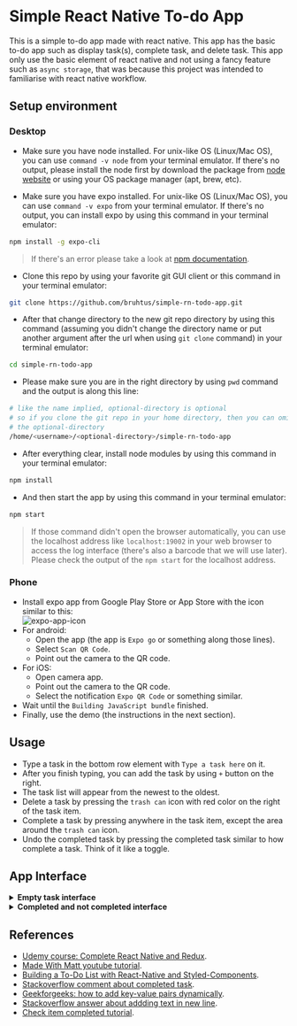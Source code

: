 # Simple React Native To-do App

This is a simple to-do app made with react native. This app has the basic to-do app such as display task(s), complete task, and delete task. This app only use the basic element of react native and not using a fancy feature such as `async storage`, that was because this project was intended to familiarise with react native workflow.

## Setup environment

### Desktop

- Make sure you have node installed. For unix-like OS (Linux/Mac OS), you can use `command -v node` from your terminal emulator. If there's no output, please install the node first by download the package from [node website](https://nodejs.org/en/download/) or using your OS package manager (apt, brew, etc).

- Make sure you have expo installed. For unix-like OS (Linux/Mac OS), you can use `command -v expo` from your terminal emulator. If there's no output, you can install expo by using this command in your terminal emulator:
```sh
npm install -g expo-cli
```
> If there's an error please take a look at [npm documentation](https://docs.npmjs.com/resolving-eacces-permissions-errors-when-installing-packages-globally).

- Clone this repo by using your favorite git GUI client or this command in your terminal emulator:
```sh
git clone https://github.com/bruhtus/simple-rn-todo-app.git
```

- After that change directory to the new git repo directory by using this command (assuming you didn't change the directory name or put another argument after the url when using `git clone` command) in your terminal emulator:
```sh
cd simple-rn-todo-app
```

- Please make sure you are in the right directory by using `pwd` command and the output is along this line:
```sh
# like the name implied, optional-directory is optional
# so if you clone the git repo in your home directory, then you can omitted
# the optional-directory
/home/<username>/<optional-directory>/simple-rn-todo-app
```

- After everything clear, install node modules by using this command in your terminal emulator:
```sh
npm install
```

- And then start the app by using this command in your terminal emulator:
```sh
npm start
```
> If those command didn't open the browser automatically, you can use the localhost address like `localhost:19002` in your web browser to access the log interface (there's also a barcode that we will use later). <br>
> Please check the output of the `npm start` for the localhost address.

### Phone

- Install expo app from Google Play Store or App Store with the icon similar to this: <br>
![expo-app-icon](https://yt3.ggpht.com/ytc/AKedOLQg2eJzTu1S9g3hvnJUiocR4Rz8_0URgK2_pGHEjA=s88-c-k-c0x00ffffff-no-rj)
- For android:
  - Open the app (the app is `Expo go` or something along those lines).
  - Select `Scan QR Code`.
  - Point out the camera to the QR code.
- For iOS:
  - Open camera app.
  - Point out the camera to the QR code.
  - Select the notification `Expo QR Code` or something similar.
- Wait until the `Building JavaScript bundle` finished.
- Finally, use the demo (the instructions in the next section).

## Usage

- Type a task in the bottom row element with `Type a task here` on it.
- After you finish typing, you can add the task by using `+` button on the right.
- The task list will appear from the newest to the oldest.
- Delete a task by pressing the `trash can` icon with red color on the right of the task item.
- Complete a task by pressing anywhere in the task item, except the area around the `trash can` icon.
- Undo the completed task by pressing the completed task similar to how complete a task. Think of it like a toggle.

## App Interface

<details>
<summary><strong>Empty task interface</strong></summary>

![empty-task-interface](assets/interface/empty-task.png)

</details>

<details>
<summary><strong>Completed and not completed interface</strong></summary>

![completed-and-not-completed-interface](assets/interface/completed-and-not-completed-task.png)

</details>

## References

- [Udemy course: Complete React Native and Redux](https://www.udemy.com/course/the-complete-react-native-and-redux-cours/).
- [Made With Matt youtube tutorial](https://www.youtube.com/playlist?list=PLYBvEAka-q1hJuwRPYQPlEBBRm7_qGw_2).
- [Building a To-Do List with React-Native and Styled-Components](https://dev.to/reenydavidson/building-a-to-do-list-with-react-native-and-styled-components-2148).
- [Stackoverflow comment about completed task](https://stackoverflow.com/q/66427843).
- [Geekforgeeks: how to add key-value pairs dynamically](https://www.geeksforgeeks.org/how-to-create-dictionary-and-add-key-value-pairs-dynamically/).
- [Stackoverflow answer about addding text in new line](https://stackoverflow.com/a/32480141).
- [Check item completed tutorial](https://jeffgukang.github.io/react-native-tutorial/docs/basic-tutorial/basic-features(todolist)/13-complete-items/complete-items.html).
